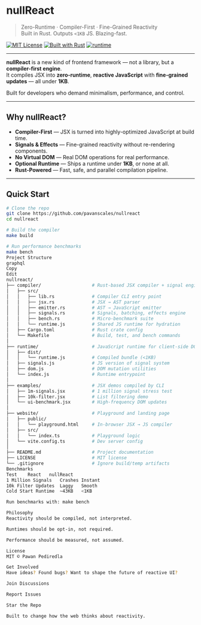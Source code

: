 # nullReact

> Zero-Runtime · Compiler-First · Fine-Grained Reactivity  
> Built in Rust. Outputs `<1KB` JS. Blazing-fast.

[![MIT License](https://img.shields.io/badge/license-MIT-blue.svg)](./LICENSE)
[![Built with Rust](https://img.shields.io/badge/built%20with-rust-orange)](https://www.rust-lang.org)
[![runtime](https://img.shields.io/badge/runtime-<1KB-green)](#runtime)

---

**nullReact** is a new kind of frontend framework — not a library, but a **compiler-first engine**.  
It compiles JSX into **zero-runtime**, **reactive JavaScript** with **fine-grained updates** — all under **1KB**.

Built for developers who demand minimalism, performance, and control.

---

## Why nullReact?

- **Compiler-First** — JSX is turned into highly-optimized JavaScript at build time.
- **Signals & Effects** — Fine-grained reactivity without re-rendering components.
- **No Virtual DOM** — Real DOM operations for real performance.
- **Optional Runtime** — Ships a runtime under **1KB**, or none at all.
- **Rust-Powered** — Fast, safe, and parallel compilation pipeline.

---

## Quick Start

```bash
# Clone the repo
git clone https://github.com/pavanscales/nullreact
cd nullreact

# Build the compiler
make build

# Run performance benchmarks
make bench
Project Structure
graphql
Copy
Edit
nullreact/
├── compiler/                   # Rust-based JSX compiler + signal engine
│   ├── src/
│   │   ├── lib.rs              # Compiler CLI entry point
│   │   ├── jsx.rs              # JSX → AST parser
│   │   ├── emitter.rs          # AST → JavaScript emitter
│   │   ├── signals.rs          # Signals, batching, effects engine
│   │   ├── bench.rs            # Micro-benchmark suite
│   │   └── runtime.js          # Shared JS runtime for hydration
│   ├── Cargo.toml              # Rust crate config
│   └── Makefile                # Build, test, and bench commands
│
├── runtime/                    # JavaScript runtime for client-side DOM
│   ├── dist/
│   │   └── runtime.js          # Compiled bundle (<1KB)
│   ├── signals.js              # JS version of signal system
│   ├── dom.js                  # DOM mutation utilities
│   └── index.js                # Runtime entrypoint
│
├── examples/                   # JSX demos compiled by CLI
│   ├── 1m-signals.jsx          # 1 million signal stress test
│   ├── 10k-filter.jsx          # List filtering demo
│   └── ui-benchmark.jsx        # High-frequency DOM updates
│
├── website/                    # Playground and landing page
│   ├── public/
│   │   └── playground.html     # In-browser JSX → JS compiler
│   ├── src/
│   │   └── index.ts            # Playground logic
│   └── vite.config.ts          # Dev server config
│
├── README.md                   # Project documentation
├── LICENSE                     # MIT license
└── .gitignore                  # Ignore build/temp artifacts
Benchmarks
Test	React	nullReact
1 Million Signals	Crashes	Instant
10k Filter Updates	Laggy	Smooth
Cold Start Runtime	~43KB	<1KB

Run benchmarks with: make bench

Philosophy
Reactivity should be compiled, not interpreted.

Runtimes should be opt-in, not required.

Performance should be measured, not assumed.

License
MIT © Pawan Pediredla

Get Involved
Have ideas? Found bugs? Want to shape the future of reactive UI?

Join Discussions

Report Issues

Star the Repo

Built to change how the web thinks about reactivity.